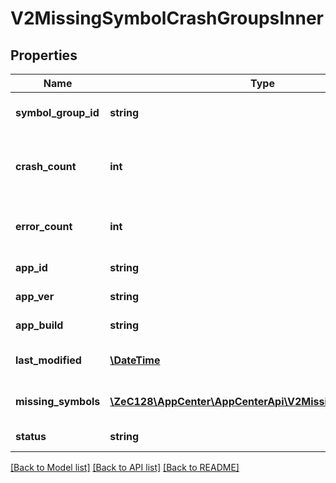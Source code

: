 # V2MissingSymbolCrashGroupsInner

## Properties
Name | Type | Description | Notes
------------ | ------------- | ------------- | -------------
**symbol_group_id** | **string** | id of the symbol group | 
**crash_count** | **int** | number of crashes that belong to this group | [optional] 
**error_count** | **int** | number of errors that belong to this group | [optional] 
**app_id** | **string** | application id | 
**app_ver** | **string** | application version | 
**app_build** | **string** | application build | 
**last_modified** | [**\DateTime**](\DateTime.md) | last update date for the group | 
**missing_symbols** | [**\ZeC128\AppCenter\AppCenterApi\V2MissingSymbolsInner[]**](V2MissingSymbolsInner.md) | list of missing symbols | 
**status** | **string** | group status | 

[[Back to Model list]](../README.md#documentation-for-models) [[Back to API list]](../README.md#documentation-for-api-endpoints) [[Back to README]](../README.md)


